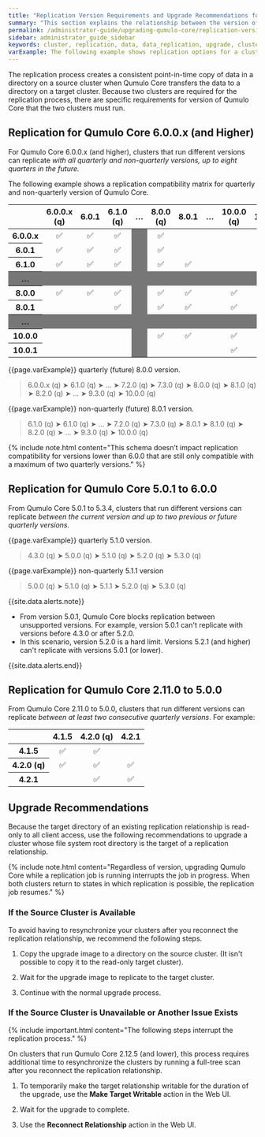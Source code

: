 ```yaml
---
title: "Replication Version Requirements and Upgrade Recommendations for Qumulo Core"
summary: "This section explains the relationship between the version of Qumulo Core that a cluster runs and data replication between it and other clusters. It also gives recommendations for upgrading Qumulo Core in relation to data replication tasks."
permalink: /administrator-guide/upgrading-qumulo-core/replication-version-requirements-upgrade-recommendations.html
sidebar: administrator_guide_sidebar
keywords: cluster, replication, data, data_replication, upgrade, cluster_upgrade
varExample: The following example shows replication options for a cluster running the 
---
```


The replication process creates a consistent point-in-time copy of data in a directory on a source cluster when Qumulo Core transfers the data to a directory on a target cluster. Because two clusters are required for the replication process, there are specific requirements for version of Qumulo Core that the two clusters must run.

## Replication for Qumulo Core 6.0.0.x (and Higher)
For Qumulo Core 6.0.0.x (and higher), clusters that run different versions can replicate _with all quarterly and non-quarterly versions, up to eight quarters in the future._

The following example shows a replication compatibility matrix for quarterly and non-quarterly version of Qumulo Core.

<table>
<thead>
  <tr>
    <th style="text-align:center;width:12.85%;"></th>
    <th style="text-align:center;width:12.85%;">6.0.0.x (q)</th>
    <th style="text-align:center;width:12.85%;">6.0.1</th>
    <th style="text-align:center;width:12.85%;">6.1.0 (q)</th>
    <th style="text-align:center;width:5%;">&hellip;</th>
    <th style="text-align:center;width:12.85%;">8.0.0 (q)</th>
    <th style="text-align:center;width:12.85%;">8.0.1</th>
    <th style="text-align:center;width:5%;">&hellip;</th>
    <th style="text-align:center;width:12.85%;">10.0.0 (q)</th>
    <th style="text-align:center;width:12.85%;">10.0.1</th>
  </tr>
</thead>
<tbody>
  <tr>
    <th style="text-align:center;">6.0.0.x</th>
    <td style="text-align:center;"><span class="emoji">✅</span></td>
    <td style="text-align:center;"><span class="emoji">✅</span></td>
    <td style="text-align:center;"><span class="emoji">✅</span></td>
    <td style="text-align:center;background-color:#777777;"></td>
    <td style="text-align:center;"><span class="emoji">✅</span></td>
    <td style="text-align:center;"></td>
    <td style="text-align:center;"></td>
    <td style="text-align:center;"></td>
    <td style="text-align:center;"></td>
  </tr>
  <tr>
    <th style="text-align:center;">6.0.1</th>
    <td style="text-align:center;"><span class="emoji">✅</span></td>
    <td style="text-align:center;"><span class="emoji">✅</span></td>
    <td style="text-align:center;"><span class="emoji">✅</span></td>
    <td style="text-align:center;background-color:#777777;"></td>
    <td style="text-align:center;"><span class="emoji">✅</span></td>
    <td style="text-align:center;"></td>
    <td style="text-align:center;"></td>
    <td style="text-align:center;"></td>
    <td style="text-align:center;"></td>
  </tr>
  <tr>
    <th style="text-align:center;">6.1.0</th>
    <td style="text-align:center;"><span class="emoji">✅</span></td>
    <td style="text-align:center;"><span class="emoji">✅</span></td>
    <td style="text-align:center;"><span class="emoji">✅</span></td>
    <td style="text-align:center;background-color:#777777;"></td>
    <td style="text-align:center;"><span class="emoji">✅</span></td>
    <td style="text-align:center;"><span class="emoji">✅</span></td>
    <td style="text-align:center;"></td>
    <td style="text-align:center;"></td>
    <td style="text-align:center;"></td>
  </tr>
  <tr style="background-color:#777777">
    <th style="text-align:center;">&hellip;</th>
    <td style="text-align:center;"></td>
    <td style="text-align:center;"></td>
    <td style="text-align:center;"></td>
    <td style="text-align:center;"></td>
    <td style="text-align:center;"></td>
    <td style="text-align:center;"></td>
    <td style="text-align:center;"></td>
    <td style="text-align:center;"></td>
    <td style="text-align:center;"></td>
  </tr>
  <tr>
    <th style="text-align:center;">8.0.0</th>
    <td style="text-align:center;"><span class="emoji">✅</span></td>
    <td style="text-align:center;"><span class="emoji">✅</span></td>
    <td style="text-align:center;"><span class="emoji">✅</span></td>
    <td style="text-align:center;background-color:#777777;"></td>
    <td style="text-align:center;"><span class="emoji">✅</span></td>
    <td style="text-align:center;"><span class="emoji">✅</span></td>
    <td style="text-align:center;"></td>
    <td style="text-align:center;"><span class="emoji">✅</span></td>
    <td style="text-align:center;"></td>
  </tr>
  <tr>
    <th style="text-align:center;">8.0.1</th>
    <td style="text-align:center;"></td>
    <td style="text-align:center;"></td>
    <td style="text-align:center;"><span class="emoji">✅</span></td>
    <td style="text-align:center;background-color:#777777;"></td>
    <td style="text-align:center;"><span class="emoji">✅</span></td>
    <td style="text-align:center;"><span class="emoji">✅</span></td>
    <td style="text-align:center;"></td>
    <td style="text-align:center;"><span class="emoji">✅</span></td>
    <td style="text-align:center";></td>
  </tr>
  <tr style="background-color:#777777">
    <th style="text-align:center;">&hellip;</th>
    <td style="text-align:center;"></td>
    <td style="text-align:center;"></td>
    <td style="text-align:center;"></td>
    <td style="text-align:center;"></td>
    <td style="text-align:center;"></td>
    <td style="text-align:center;"></td>
    <td style="text-align:center;"></td>
    <td style="text-align:center;"></td>
    <td style="text-align:center;"></td>
  </tr>
  <tr>
    <th style="text-align:center;">10.0.0</th>
    <td style="text-align:center;"></td>
    <td style="text-align:center;"></td>
    <td style="text-align:center;"></td>
    <td style="text-align:center;background-color:#777777;"></td>
    <td style="text-align:center;"><span class="emoji">✅</span></td>
    <td style="text-align:center;"><span class="emoji">✅</span></td>
    <td style="text-align:center;"></td>
    <td style="text-align:center;"><span class="emoji">✅</span></td>
    <td style="text-align:center;"><span class="emoji">✅</span></td>
  </tr>
  <tr>
    <th style="text-align:center;">10.0.1</th>
    <td style="text-align:center;"></td>
    <td style="text-align:center;"></td>
    <td style="text-align:center;"></td>
    <td style="text-align:center;background-color:#777777;"></td>
    <td style="text-align:center;"></td>
    <td style="text-align:center;"></td>
    <td style="text-align:center;"></td>
    <td style="text-align:center;"><span class="emoji">✅</span></td>
    <td style="text-align:center;"><span class="emoji">✅</span></td>
  </tr>
</tbody>
</table>

{{page.varExample}} quarterly (future) 8.0.0 version.

<blockquote> 6.0.0.x (q) <span class="thick-arrow-left">&#10148;</span> 6.1.0 (q) <span class="thick-arrow-left">&#10148;</span> &hellip; <span class="thick-arrow-left">&#10148;</span> 7.2.0 (q) <span class="thick-arrow-left">&#10148;</span> 7.3.0 (q) <span class="thick-arrow-left">&#10148;</span><span class="highlight-version"> 8.0.0 (q) </span><span class="thick-arrow-right">&#10148;</span>  8.1.0 (q) <span class="thick-arrow-right">&#10148;</span> 8.2.0 (q) <span class="thick-arrow-right">&#10148;</span> &hellip; <span class="thick-arrow-right">&#10148;</span> 9.3.0 (q) <span class="thick-arrow-right">&#10148;</span> 10.0.0 (q) </blockquote>

{{page.varExample}} non-quarterly (future) 8.0.1 version.

<blockquote> 6.1.0 (q) <span class="thick-arrow-left">&#10148;</span> 6.1.0 (q) <span class="thick-arrow-left">&#10148;</span> &hellip; <span class="thick-arrow-left">&#10148;</span> 7.2.0 (q) <span class="thick-arrow-left">&#10148;</span> 7.3.0 (q) <span class="thick-arrow-left">&#10148;</span><span class="highlight-version"> 8.0.1 </span><span class="thick-arrow-right">&#10148;</span>  8.1.0 (q) <span class="thick-arrow-right">&#10148;</span>  8.2.0 (q) <span class="thick-arrow-right">&#10148;</span> &hellip; <span class="thick-arrow-right">&#10148;</span> 9.3.0 (q) <span class="thick-arrow-right">&#10148;</span> 10.0.0 (q) </blockquote>

{% include note.html content="This schema doesn’t impact replication compatibility for versions lower than 6.0.0 that are still only compatible with a maximum of two quarterly versions." %}

## Replication for Qumulo Core 5.0.1 to 6.0.0
From Qumulo Core 5.0.1 to 5.3.4, clusters that run different versions can replicate _between the current version and up to two previous or future quarterly versions._

{{page.varExample}} quarterly 5.1.0 version.

<blockquote>4.3.0 (q) <span class="thick-arrow-left">&#10148;</span> 5.0.0 (q) <span class="thick-arrow-left">&#10148;</span><span class="highlight-version"> 5.1.0 (q) </span><span class="thick-arrow-right">&#10148;</span> 5.2.0 (q) <span class="thick-arrow-right">&#10148;</span> 5.3.0 (q)</blockquote>

{{page.varExample}} non-quarterly 5.1.1 version

<blockquote>5.0.0 (q) <span class="thick-arrow-left">&#10148;</span> 5.1.0 (q) <span class="thick-arrow-left">&#10148;</span><span class="highlight-version"> 5.1.1 </span><span class="thick-arrow-right">&#10148;</span> 5.2.0 (q) <span class="thick-arrow-right">&#10148;</span> 5.3.0 (q)</blockquote>

{{site.data.alerts.note}}
<ul>
  <li>From version 5.0.1, Qumulo Core blocks replication between unsupported versions. For example, version 5.0.1 can't replicate with versions before 4.3.0 or after 5.2.0.</li>
  <li>In this scenario, version 5.2.0 is a hard limit. Versions 5.2.1 (and higher) can't replicate with versions 5.0.1 (or lower).</li>
</ul>
{{site.data.alerts.end}}

## Replication for Qumulo Core 2.11.0 to 5.0.0
From Qumulo Core 2.11.0 to 5.0.0, clusters that run different versions can replicate _between at least two consecutive quarterly versions_. For example:

<table>
<thead>
  <tr>
    <th></th>
    <th>4.1.5</th>
    <th>4.2.0 (q)</th>
    <th>4.2.1</th>
  </tr>
</thead>
<tbody>
  <tr>
    <th>4.1.5</th>
    <td style="text-align:center;"><span class="emoji"><span class="emoji">✅</span></span></td>
    <td style="text-align:center;"><span class="emoji"><span class="emoji">✅</span></span></td>
    <td></td>
  </tr>
  <tr>
    <th>4.2.0 (q)</th>
    <td style="text-align:center;"><span class="emoji"><span class="emoji">✅</span></span></td>
    <td style="text-align:center;"><span class="emoji"><span class="emoji">✅</span></span></td>
    <td style="text-align:center;"><span class="emoji"><span class="emoji">✅</span></span></td>
  </tr>
  <tr>
    <th>4.2.1</th>
    <td></td>
    <td style="text-align:center;"><span class="emoji"><span class="emoji">✅</span></span></td>
    <td style="text-align:center;"><span class="emoji"><span class="emoji">✅</span></span></td>
  </tr>
</tbody>
</table>

## Upgrade Recommendations
Because the target directory of an existing replication relationship is read-only to all client access, use the following recommendations to upgrade a cluster whose file system root directory is the target of a replication relationship.

{% include note.html content="Regardless of version, upgrading Qumulo Core while a replication job is running interrupts the job in progress. When both clusters return to states in which replication is possible, the replication job resumes." %}

### If the Source Cluster is Available
To avoid having to resynchronize your clusters after you reconnect the replication relationship, we recommend the following steps.

1. Copy the upgrade image to a directory on the source cluster. (It isn't possible to copy it to the read-only target cluster).

1. Wait for the upgrade image to replicate to the target cluster.

1. Continue with the normal upgrade process.

### If the Source Cluster is Unavailable or Another Issue Exists
{% include important.html content="The following steps interrupt the replication process." %}

On clusters that run Qumulo Core 2.12.5 (and lower), this process requires additional time to resynchronize the clusters by running a full-tree scan after you reconnect the replication relationship.

1. To temporarily make the target relationship writable for the duration of the upgrade, use the **Make Target Writable** action in the Web UI.
   
1. Wait for the upgrade to complete.
   
1. Use the **Reconnect Relationship** action in the Web UI.
